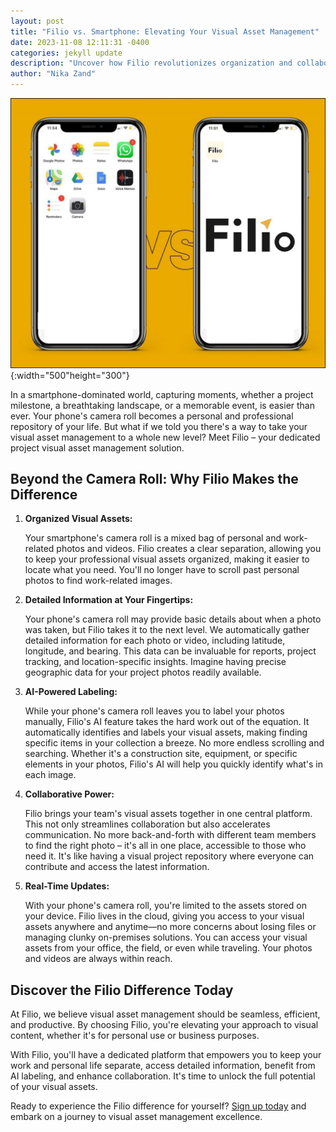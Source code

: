```yaml
---
layout: post
title: "Filio vs. Smartphone: Elevating Your Visual Asset Management"
date: 2023-11-08 12:11:31 -0400
categories: jekyll update
description: "Uncover how Filio revolutionizes organization and collaboration for unparalleled efficiency in handling visual content."
author: "Nika Zand"
---
```


![Filio](/assets/images/photo_2023-11-13_10-22-09.jpg){:width="500"height="300"}

In a smartphone-dominated world, capturing moments, whether a project milestone, a breathtaking landscape, or a memorable event, is easier than ever. Your phone's camera roll becomes a personal and professional repository of your life. But what if we told you there's a way to take your visual asset management to a whole new level? Meet Filio – your dedicated project visual asset management solution.

## Beyond the Camera Roll: Why Filio Makes the Difference

1. **Organized Visual Assets:**

   Your smartphone's camera roll is a mixed bag of personal and work-related photos and videos. Filio creates a clear separation, allowing you to keep your professional visual assets organized, making it easier to locate what you need. You'll no longer have to scroll past personal photos to find work-related images.

2. **Detailed Information at Your Fingertips:**

   Your phone's camera roll may provide basic details about when a photo was taken, but Filio takes it to the next level. We automatically gather detailed information for each photo or video, including latitude, longitude, and bearing. This data can be invaluable for reports, project tracking, and location-specific insights. Imagine having precise geographic data for your project photos readily available.

3. **AI-Powered Labeling:**

   While your phone's camera roll leaves you to label your photos manually, Filio's AI feature takes the hard work out of the equation. It automatically identifies and labels your visual assets, making finding specific items in your collection a breeze. No more endless scrolling and searching. Whether it's a construction site, equipment, or specific elements in your photos, Filio's AI will help you quickly identify what's in each image.

4. **Collaborative Power:**

   Filio brings your team's visual assets together in one central platform. This not only streamlines collaboration but also accelerates communication. No more back-and-forth with different team members to find the right photo – it's all in one place, accessible to those who need it. It's like having a visual project repository where everyone can contribute and access the latest information.

5. **Real-Time Updates:**

   With your phone's camera roll, you're limited to the assets stored on your device. Filio lives in the cloud, giving you access to your visual assets anywhere and anytime—no more concerns about losing files or managing clunky on-premises solutions. You can access your visual assets from your office, the field, or even while traveling. Your photos and videos are always within reach.

## Discover the Filio Difference Today

At Filio, we believe visual asset management should be seamless, efficient, and productive. By choosing Filio, you're elevating your approach to visual content, whether it's for personal use or business purposes.

With Filio, you'll have a dedicated platform that empowers you to keep your work and personal life separate, access detailed information, benefit from AI labeling, and enhance collaboration. It's time to unlock the full potential of your visual assets.

Ready to experience the Filio difference for yourself? [Sign up today](https://app.filio.io/login?tab=register) and embark on a journey to visual asset management excellence.
